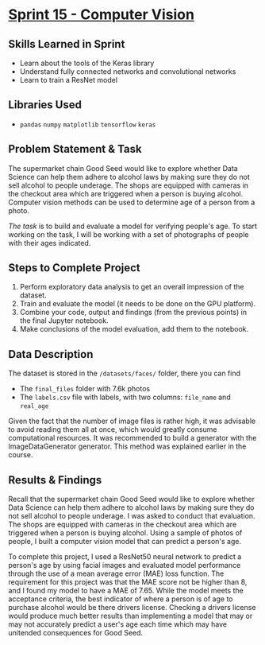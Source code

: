 # [Sprint 15 - Computer Vision]()

## Skills Learned in Sprint 
- Learn about the tools of the Keras library
- Understand fully connected networks and convolutional networks
- Learn to train a ResNet model

## Libraries Used
 - `pandas` `numpy` `matplotlib` `tensorflow` `keras`

## Problem Statement & Task

The supermarket chain Good Seed would like to explore whether Data Science can help them adhere to alcohol laws by making sure they do not sell alcohol to people underage. The shops are equipped with cameras in the checkout area which are triggered when a person is buying alcohol. Computer vision methods can be used to determine age of a person from a photo.

*The task* is to build and evaluate a model for verifying people's age. To start working on the task, I will be working with a set of photographs of people with their ages indicated.

## Steps to Complete Project
1. Perform exploratory data analysis to get an overall impression of the dataset.
2. Train and evaluate the model (it needs to be done on the GPU platform).
3. Combine your code, output and findings (from the previous points) in the final Jupyter notebook.
4. Make conclusions of the model evaluation, add them to the notebook.
   
## Data Description

The dataset is stored in the `/datasets/faces/` folder, there you can find
- The `final_files` folder with 7.6k photos
- The `labels.csv` file with labels, with two columns: `file_name` and `real_age`

Given the fact that the number of image files is rather high, it was advisable to avoid reading them all at once, which would greatly consume computational resources. It was recommended to build a generator with the ImageDataGenerator generator. This method was explained earlier in the course.
  
## Results & Findings
Recall that the supermarket chain Good Seed would like to explore whether Data Science can help them adhere to alcohol laws by making sure they do not sell alcohol to people underage. I was asked to conduct that evaluation. The shops are equipped with cameras in the checkout area which are triggered when a person is buying alcohol. Using a sample of photos of people, I built a computer vision model that can predict a person's age.

To complete this project, I used a ResNet50 neural network to predict a person's age by using facial images and evaluated model performance through the use of a mean average error (MAE) loss function. The requirement for this project was that the MAE score not be higher than 8, and I found my model to have a MAE of 7.65. While the model meets the acceptance criteria, the best indicator of where a person is of age to purchase alcohol would be there drivers license. Checking a drivers license would produce much better results than implementing a model that may or may not accurately predict a user's age each time which may have unitended consequences for Good Seed.
